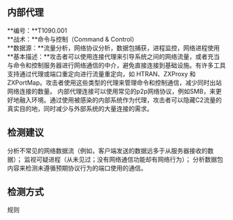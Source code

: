 ## 内部代理  
**编号：**T1090.001  
**战术：**命令与控制（Command & Control）  
**数据源：**流量分析，网络协议分析，数据包捕获，进程监控，网络进程使用  
**基本描述：**攻击者可以使用连接代理来引导系统之间的网络流量，或者充当与命令和控制服务器进行网络通信的中介，避免直接连接到基础设施。有许多工具支持通过代理或端口重定向进行流量重定向，如 HTRAN、ZXProxy 和 ZXPortMap。攻击者使用这些类型的代理来管理命令和控制通信，减少同时出站网络连接的数量。
内部代理连接可以使用常见的p2p网络协议，例如SMB，来更好地融入环境。通过使用被感染的内部系统作为代理，攻击者可以隐藏C2流量的真实目的地，同时减少与外部系统的大量连接的需求。  
## 检测建议  
分析不常见的网络数据流（例如，客户端发送的数据远多于从服务器接收的数据）；
监视可疑进程（从未见过；没有网络通信功能却有网络行为）；
分析数据包内容来检测未遵循预期协议行为的端口使用的通信。  
## 检测方式  
规则